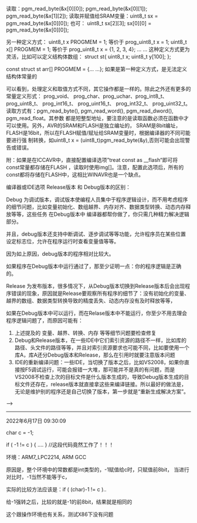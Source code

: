 
<!--

# 1 


一.
C简介
C语言起源于贝尔实验室，派生于B语言，为设计UNIX系统而研发。C语言采用结构化控制方式，并可直接操作寄存器和内存，简洁、快速、高效、易移植。
附：历史碎片，①[主流编程语言在知名软件的应用列表](http://www.lextrait.com/vincent/implementations.html)。②C[语言之父Dennis Ritchie的个人主页](http://www.bell-labs.com/usr/dmr/www/)。
二.C语句
语句（statement）是构造程序的基本成分，以分号“;”标识语句结束。
空语句是最简单的语句，只包含一个分号，不执行任何任务，可用于有语法要求的场合。

三.C结构




TBD
1.C编译过程、中间文件。。
![image](https://github.com/Jim-CodeHub/Skills-list/raw/master/image/Compile.png)

gcc例，编译过程：

gcc -E 1.c -o 1.i  //预处理工作-由预处理器完成-：导入包含文件，删除注释，展开宏，代码优化
//（删除多余空格，换行处理等）->生成.i文件 可查看预处理状态
//预处理后的.i文件非常大，因程序引用了很多头文件都要导入

gcc -S 1.i -o 1.s  //编译工作-由编译器完成-：将c语言代码生成与平台相关的汇编代码，不同平台
//的编译器产生不同的汇编代码，众多平台为c设计了生成其平台的c编译器，这增强了c语言的可移植性
//编译后的.s文件很小

gcc -c 1.s -o 1.o  //汇编工作：-由汇编器完成-：将汇编代码生成二进制目标代码，汇编后的文件又变大

gcc 1.o -o 1.out   //链接工作：-由链接器完成：将目标代码与库进行链接生存可执行文件，链接后的文件最大

2.C标准
20世纪70年代末，随着微型计算机的发展，C语言开始移植到非UNIX环境中，并逐步成为独立的程序设计语言。在1978年，Kernighan和Dennis Richie的C Programing Language》第一版出版，在这本书中，C语言通常被表述成“K&R C”；
1988年ANSI对C语言进行了标准化，产生了“ANSI C”，在ANSI标准化的过程中，一些新的特征被加了进去，包括C函数库。之后，ANSI C标准被ISO采纳成为ISO 9899，ISO C的第一个版本文件在1990年出版。C标准在90年代末才经历了改进，这就是ISO9899:1999（1999年出版）。这个版本就是通常提及的C99，它被ANSI于2000年采用。
更多有关国际标准组织的知识请参见：《TBD》
C标准：
K&R C
ANSI C
ISO C （ANSI/ISO C）
C语言没有官方标准，Kernighan和Dennis Richie的C Programing Languag称为大家接收的标准，称为K&R C 或经典C，该附录定义了C语言却没有定义C库，因为缺乏任何官方标准，所以提供UNIX实现的库称为了一个事实标准。
c标准与POSIX
K&R C （旧式C 非官方标准）
C89	（ANSI C）
C90	（ISO C； 1990年发布）
C99	（ISO C； 1999年发布）
C11 （ISO C； 2011年发布）

posix标准
定义操作系统API的标准，含C库标准、系统调用标准和其它接口标准

ISO C 规定了标准C的方方面面
POSIX 在标准C基础上增加了一系列API，（POSIX包含标准C库）。
SUS（single UNIX Specification）：SUS是POSIX的扩展，POSIX是SUS的基本部分

扩展标准C的还有其它标准：BSD、System V，因为它们是早期比较成功的Unix操作系统，所以很多特色函数都被广泛使用
3.心得
有符号数与无符号数不可比较

循环变量要用有符号数 特别对于-的变量


巧用预处理，特别是固定的数值运算，使用宏可以在预处理阶段由预处理器自动计算完成

数组溢出与内存栈：
1.
char str[10];
char str2[10];

如果str溢出，将影响str2的值，特别是在裸机环境下
（小端模式下，str2溢出，将影响str的值）
2.
char str[2];
char str2[2];

str[-1] = 'a';
str[-2] = 'b';

putchar(str2[0]); //b
putchar(str2[1]); //a

结构体报错问题：
结构体(和联合、枚举等)存储大小未知的问题：
1.没有原型 - 头文件没有包含
2.写错原型


常量指针与函数
下面这段代码，在cstr和str作用域内，其值是不会改变的：

const char * cstr = "123";
char * str = "123";

下面这段代码，在cstr2和str2作用域内，其值是否改变是不确定的：
cosnt char * cstr2 = fun();
fun2();

char * str2 = fun();
fun2();

原因是cstr2或str2 指向的是函数返回值，这个值是很可能在栈中的，所以这个值在某个函数运行后
会改变栈的数据，值即变化

4.C++ 兼容C的预处理
C与C++程序的兼容性
“很多”C标准库头文件和很多成熟的第三方C库头文件都带有

#ifdef __cplusplus
extern "C"
{
#endif
	...

#ifdef __cplusplus
}
#endif

这是避免C++调用C库时可能出错，所以加上预编译开关。
并且在C++中，自带宏“#define __cplusplus”

所以这样做的目的就是为了C兼容C++程序

5.NULL 有NUL
NUL - ASCll - ‘\0’ 不存在C中
NULL - 值为0的指针 在stdio.h中
值同 可互换

6.内联汇编（GCC）
一．简介
内联汇编是C/C++编译器支持的特性，这使得汇编代码可以嵌入到C/C++代码中，嵌入汇编代码的意义是使代码更灵活、更高效、更符合硬件特性。不同的编译器支持不同的内联汇编格式，一般以“asm、_asm、__asm__”开始，其内容以“()”或“{}”包含，其结尾以“;”等结束。
二．语法
GNU-GCC编译器支持内联汇编，分为基本内联和扩展内联，其格式如下：

·基本内联
__asm__ __volatile__ (“cmd”);
如命令部分有多条语句需要分行写的，可加“\n\t”。
__asm__ __volatile__ (
		“cmd1 \n\t”
		“cmd2 \n\t”
		... ...
		);
·扩展内联
__asm__ __volatile__ (“cmd” : “输出操作数” : “输入操作数” : “破坏描述部分”);
或
__asm__ __volatile__ (
		“cmd” : 
		“输出操作数” : /*可选*/
		“输入操作数” : /*可选*/
		“破坏描述部分” : /*可选*/
		);

在扩展内联的cmd中可使用“%0、%1、%2...”表示输出或输入操作数，使用“%%寄存器名”来调用寄存器。输入输出操作数中可使用“r、=r、w、=w ... ...”等约束符，最后的破坏描述部分是描述使用的寄存器，这一部分通常省略，交给编译器自动解决。
7.自定义printf scanf

1. 
FILE uartio = FDEV_SETUP_STREAM(uart_putchar, uart_getchar, _FDEV_SETUP_RW); 
stdout = &uartio;

然后定义 uart_putchar() uart_getchar()

就可以在单片机程序中使用printf()和scanf()


	2.
	使用

myPrintf(const char *fmt, ...)
{
	int i;
	char buff[BUFF_SIZE];

	va_list ap;
	va_start(ap, fmt);

	vsprintf(buff, fmt, ap);

	while(buff[i] != 0)
	{
		uart_putchar(buff[i]);
		i++;
	}

	va_end(ap);
	...
}



注意：
有些单片机的libc库不支持%f的格式化输出，代替输出的是一个？号
8.以数组为形参的函数
#include <stdio.h>

void fun(int p[2])
{
	printf("%d\n", p[0]);
	printf("%d\n", p[1]);
	return;
}

int main(void)
{
	int p[2] = {1,2};

	fun(p);

	return 0;
}


//实际上int p[2]的形参形式，与 int *p 或 int p[]、 int p[0]、 int p[100]的形式是等价的，
//给予数字的提示告诉了用户该函数需要指向元素的个数
9.解释型与编译型语言对比
两种语言的区别

本质上是 运行速度 与 移植性 的较量与权衡

注意，这里说的是移植性，而不是可移植性

现在的编译型语言可以做到可移植， 但移植速、移植时间、移植复杂性等需要考量
而解释型语言可以做到快速移植，或者可以基本不加改动的移植到其它系统中使用
（解释型语言移植的是解释器本身，而编译型语言除了编译时要用跨平台的编译器，还需要跨平台的运行库支持）

因为解释型语言依靠解释器，无论何时想要执行都必须有解释器存在，这使得解释型语言相对效率较低（解释解释，什么叫做惊喜）
而 编译型语言编译一次即可


现代是计算机 计算力过剩的年代，所以一般情况下感受不到解释器速度的延时
看起来与编译型编译出来的二进制代码执行速度无差别

10.restrict C99关键字
restrict 是C99标准添加的关键字

restrict 用于指针约束，以告知编译器所有访问该内存空间的都使用当前指针，即：内存空间的访问具有唯一性。

Note：该关键字是给编译器优化使用的，编译器根据该关键词优化出更具效率的汇编代码，而非用于程序间指针的约束，
也就是即便给指针使用该关键字，指针指向的空间仍然是可以通过其它指向该空间的指针改变的，所以restrict关键字
应该有两层含义：
1. 告知编译器，该内存空间只通过该指针访问
2. 编程人员不应该再使用其它指针指向该内存空间，也不能使两个restrict关键字约束的指针指向同一个内存空间，否则不能正确优化		
11.


C++更强调数据的处理方式， 数据
C更强调处理算法。 - 算法


变量声明的意义：1.向前声明，作用域识别。2.语法检查 - 保证用过的每一个变量都是用户自己声明的、存在的、不重复的。

定义对变量来说是开辟空间，对函数来说是实现。

常量：
编译器默认小数为double类型，整数为有符号int类型
1.0f 强制指定该小数为float类型
1.0L 强制指定该小数为long double类型
1U 强制指定该整数为unsigned类型
1L 强制指定该整数为long类型
1UL 强制指定该整数为unsigned long类型



char是否为有无符号数由编译器决定，如果有无符号很重要，则需要显示指定：signed char, unsigned char。

C++11 重新定义了auto关键字的含义，在C中auto是存储类型，在C++中auto是一个变量类型，C++中auto变量因赋值改变而改变：
auto a = 10； //a为int类型
auto b = 10.0； //a为double类型
auto c = 10.0f；//a为float类型

整数与浮点数运算 结果为浮点数

类型转换：
数值类型转换发生在变量在任何情况下未进行预期输入的情况，如变量赋值、表达式计算、手动输入、函数传参等等。
进行转换的数据类型通常是浮点数和整型，整型有级别大小之分
有符号 long long > long > int > short > signed char
无符号 unsigned xxx 同上
浮点数 long double 》 double 》 float
分级别的概念是为了在表达式中进行转换的依据：
1.表达式中有一个浮点数，其它都转换为浮点数，浮点数转换按级别转，如有一个为long double，其它都转为long double，否则有一个double 都转换为double，否则由一个float都转换为float
2.表达式中都是整数
(1)如果都是有符号数或无符号数，则以最高级别为标杆转换
(2)如果有无符号数混用
①如果无符号数级别高，则按无符号为标杆转换，
②如果有符号数级别高，且有符号数能表示无符号数所有区间取值，则转换为有符号数，否则转换为无符号数

通常较小存储空间的类型向较大存储空间类型转换不会发生问题
在赋值或传参时，将小空间整数转换为大空间整数没有问题，反之将截短。将浮点数转换为整数将丢失小数。将double转为float将丢失精度。

以上进行转换时都是自动的，存在潜在问题也是自动处理的，除了自动的还可以强制转换

	C风格 int a = (int)10.1
C++风格int a = int(10.1)
	除此之外C++还引入4个强制转换运算符


	assert 断言
	void assert（int expression）
	形参接收一个表达式的返回值，如果结果是0，则表示断言成功，系统立即停止运行，并报错
	如果返回1，则表示断言失败，程序继续运行
	例子：
void fun(char \*s)
{
	assert(NULL != s);//如果给形参s为NULL，则返回值为假，断言成功，程序停止，报错
}
![image](https://github.com/Jim-CodeHub/Skills-list/raw/master/image/unicode.png)



嵌入式 C

嵌入式C编译器会增加特别的解析，如FLASH空间的定义，ICCAVR将const变量都定义到FLASH中，而AVR-GCC利用 PROGMEM 宏 将变量定义到FLASH空间

AVR允许定义变量到FLASH空间，通常应该贮存读取频次不高的或者存储量太大的常量到FLASH空间，
这是通过AVR汇编“\_\_flash”实现的，不同编译器对它有不同的封装。
WINAVR定义和读取FLASH常量的方法：
1. 一般常量
定义：prog_uint8_t x = 1;
读取：pgm_read_byte(&x);
读取并赋值给SRAM变量:uint8_t sx = pgm_read_byte(&x);

2. 一维数组常量
定义：prog_uint8_t x[] = {1, 2, 3, 4};
读取：pgm_read_byte(&x[0]);
pgm_read_byte(&x[1]);
pgm_read_byte(&x[2]);
pgm_read_byte(&x[3]);
读取并赋值给SRAM变量：uint8_t sx = pgm_read_byte(&x[0]);

3. 二维数组常量

<!-- 定义：prog_uint8_t x[][3] = {

	{1,2,3}, 

	{4,5,6}, 

	{7,8,9}};

-->
读取：pgm_read_byte(&x[0][0]);
pgm_read_byte(&x[0][1]);
pgm_read_byte(&x[1][2]);
读取并赋值给SRAM变量：uint8\_t sx = pgm_read_byte(&x[0][0]);
也可：
uint8_t sx[2][3];
sx[0][0] = pgm_read_byte(&x[0][0]);

另一种定义方式：
uint8_t x PROGMEM = 1; 等价于 prog_uint8_t x = 1;
uint8_t x[] PROGMEM = 1; 等价于 prog_uint8_t x = {1, 2, 3, 4};
... ...
这种定义方式更为灵活，比如可以定义结构体数组：
struct st{
	uint8_t x;
	uint8_t y[100];
};

const struct st arr[] PROGMEM = {... ...};
如果是第一种定义方式，是无法定义结构体常量的



可以看到，处理定义和取值方式不同，其它操作都是一样的。除此之外还有更多的常量定义形式：
prog_void、 prog_char、prog_uchar、prog_int8_t、 prog_uint8_t、 prog_int16_t、 prog_uint16_t、
prog_int32_t、 prog_uint32_t。
读取方式有：pgm_read_byte(), pgm_read_word(), pgm_read_dword(), pgm_read_float。其参数
都是短整型地址，要注意的是读取函数必须在函数中才可以使用。另外，AVR的SRAM和FLASH是独立编址的，
SRAM是8bit编址，FLASH是16bit，所以在FLASH赋值/赋址给SRAM变量时，根据编译器的不同可能要进行强
制转换，如uint8_t x = (uint8_t)pgm_read_byte(&y),否则可能会出现警告或错误。

附：如果是在ICCAVR中，直接配置编译选项”treat const as \_\_flash“即可将const常量都存储在FLASH
，读取时使用img[]。注意，配置此选项后，所有的const都将存储在FLASH中，这相比WINAVR也是一个缺点。

<!--
/*********************************如何获取FLASH变量/常量的地址?******************************/
/*
/*				获取方式非常简单，不用任何读取函数，如：
/*				struct menu {char *str, int data, void (*fun)(void), struct menu *next}; //原型
/*				struct menu newMenu PROGMEM = {
{"data1", 123, 
fun1, 
&newMenu[1]}
,
{...}...};//定义
/*				struct menu *p = &newMenu[0];
/*			    这样就把FLASH中newMenu结构体第一个元素的地址赋值给了p
/*
/*				要注意，当利用p取出该地址中的数据时，还是需要使用读取函数：pgm_read_xxx(&(p->data))
/*				》往下走一步怎么办：p = p->next, 这样得到的值是ram中的，错误！ 
/*				正解为：p = pgm_read_xxx(&(p->next));
/*
/*				另一个实例：((void (*)(void))pgm_read_word(&(Gvar_menu_pointer_e->fun)))();
/*				读取函数无视于任何类型数据，它返回的都是整型的；上述语句是读取一个函数指针，读取
/*				到之后再强转为该函数指针类型，然后才能如函数一样去调用，其它指针类型也是类似的
/************************************************************************************************/
-->

编译器或IDE选项 Release版本 和 Debug版本的区别：

Debug 为调试版本，调试版本使编程人员集中于程序逻辑设计，而不用考虑程序的细节问题，比如变量初始化、数组越界、内存对齐、数据类型转换、动态内存释放等等，这些任务
在Debug版本中 编译器都帮你做了，你只需几种精力解决逻辑部分。

并且，debug版本还支持中断调试、逐步调试等等功能，允许程序员在某些位置设定标志位，允许在程序运行时查看变量值等等。

因为如上原因，debug版本的程序相对比较大。

如果程序在Debug版本中运行通过了，那至少证明一点：你的程序逻辑是正确的。


Release 为发布版本，很多情况下，从Debug版本切换到Release版本后会出现程序错误的现象，原因就是Release要观察所有程序的细节了：没有初始化的变量、越界的数组、数据类型转换导致的精度丢失、动态内存没有及时释放等等，

如果在Debug版本中可以运行，而在Relase版本中不能运行，你至少不用去理会程序逻辑问题了，而原因可能有：
1. 上述提及的 变量、越界、转换、内存 等等细节问题要检查修复
2. Debug和Release版本，在一些IDE中它们索引资源的路径不一样，比如库的路径、头文件的路径等等，并且对索引资源要求也可能不同，比如要使用一个库A，库A还分Debug版本和Release，那么在引用时就要注意版本问题
3. IDE的重新编译问题：一些IDE，当切换了版本之后，比如VS2008，如果你直接按F5调试运行，可能会报错一大堆，那可能并不是真的有问题，而是VS2008不检查上次的目标文件是什么版本生成的，导致Debug版本生成的目标文件还存在，release版本就直接拿这些来编译链接。所以最好的做法是，无论是维护别的程序还是自己切换了版本，第一步就是“重新生成解决方案”。


-->


-------
2022年6月17日 09:30:09

char c = -1;

if ( -1 != c ) { .... } //这段代码竟然工作了！！！

环境：ARM7\_LPC2214, ARM GCC


原因是，整个环境中的常数都是int类型的，-1赋值给c时，只赋值前8bit，
当进行对比时，-1当然不能等于c，

实际的比较方法应该是：if ( (char)-1 != c )..

给-1强转之后，比较的就是-1的前8bit，结果就是相同的

这个跟操作环境也有关系，测试X86下没有问题









